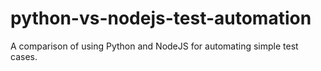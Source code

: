 # python-vs-nodejs-test-automation
A comparison of using Python and NodeJS for automating simple test cases.
